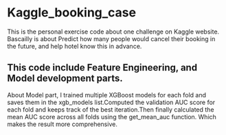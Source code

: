 # Kaggle_booking_case
This is the personal exercise code about one challenge on Kaggle website. Bascailly is about Predict how many people would cancel their booking in the future, and help hotel know this in advance.
## This code include Feature Engineering, and Model development parts.
About Model part, I trained multiple XGBoost models for each fold and saves them in the xgb_models list.Computed the validation AUC score for each fold and keeps track of the best iteration.Then finally calculated the mean AUC score across all folds using the get_mean_auc function. Which makes the result more comprehensive.
